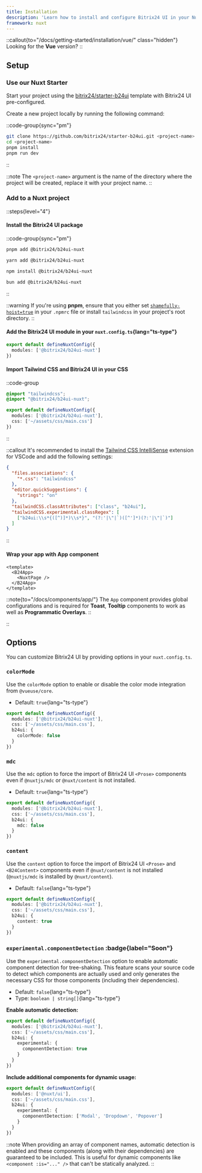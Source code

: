 ```yaml
---
title: Installation
description: 'Learn how to install and configure Bitrix24 UI in your Nuxt application.'
framework: nuxt
---
```


::callout{to="/docs/getting-started/installation/vue/" class="hidden"}
Looking for the **Vue** version?
::

## Setup

### Use our Nuxt Starter

Start your project using the [bitrix24/starter-b24ui](https://github.com/bitrix24/starter-b24ui) template with Bitrix24 UI pre-configured.

Create a new project locally by running the following command:

::code-group{sync="pm"}
```bash [Terminal]
git clone https://github.com/bitrix24/starter-b24ui.git <project-name>
cd <project-name>
pnpm install
pnpm run dev
```
::

::note
The `<project-name>` argument is the name of the directory where the project will be created, replace it with your project name.
::

### Add to a Nuxt project

::steps{level="4"}

#### Install the Bitrix24 UI package

::code-group{sync="pm"}

```bash [pnpm]
pnpm add @bitrix24/b24ui-nuxt
```

```bash [yarn]
yarn add @bitrix24/b24ui-nuxt
```

```bash [npm]
npm install @bitrix24/b24ui-nuxt
```

```bash [bun]
bun add @bitrix24/b24ui-nuxt
```

::

::warning
If you're using **pnpm**, ensure that you either set [`shamefully-hoist=true`](https://pnpm.io/npmrc#shamefully-hoist) in your `.npmrc` file or install `tailwindcss` in your project's root directory.
::

#### Add the Bitrix24 UI module in your `nuxt.config.ts`{lang="ts-type"}

```ts [nuxt.config.ts]
export default defineNuxtConfig({
  modules: ['@bitrix24/b24ui-nuxt']
})
```

#### Import Tailwind CSS and Bitrix24 UI in your CSS

::code-group

```css [app/assets/css/main.css]
@import "tailwindcss";
@import "@bitrix24/b24ui-nuxt";
```

```ts [nuxt.config.ts] {3}
export default defineNuxtConfig({
  modules: ['@bitrix24/b24ui-nuxt'],
  css: ['~/assets/css/main.css']
})
```

::

::callout
It's recommended to install the [Tailwind CSS IntelliSense](https://marketplace.visualstudio.com/items?itemName=bradlc.vscode-tailwindcss) extension for VSCode and add the following settings:

```json [.vscode/settings.json]
{
  "files.associations": {
    "*.css": "tailwindcss"
  },
  "editor.quickSuggestions": {
    "strings": "on"
  },
  "tailwindCSS.classAttributes": ["class", "b24ui"],
  "tailwindCSS.experimental.classRegex": [
    ["b24ui:\\s*{([^)]*)\\s*}", "(?:'|\"|`)([^']*)(?:'|\"|`)"]
  ]
}
```

::

#### Wrap your app with App component

```vue [app.vue]
<template>
  <B24App>
    <NuxtPage />
  </B24App>
</template>
```

::note{to="/docs/components/app/"}
The `App` component provides global configurations and is required for **Toast**, **Tooltip** components to work as well as **Programmatic Overlays**.
::

::

## Options

You can customize Bitrix24 UI by providing options in your `nuxt.config.ts`.

### `colorMode`

Use the `colorMode` option to enable or disable the color mode integration from `@vueuse/core`.

- Default: `true`{lang="ts-type"}

```ts [nuxt.config.ts]
export default defineNuxtConfig({
  modules: ['@bitrix24/b24ui-nuxt'],
  css: ['~/assets/css/main.css'],
  b24ui: {
    colorMode: false
  }
})
```

### `mdc`

Use the `mdc` option to force the import of Bitrix24 UI `<Prose>` components even if `@nuxtjs/mdc` or `@nuxt/content` is not installed.

- Default: `true`{lang="ts-type"}

```ts [nuxt.config.ts]
export default defineNuxtConfig({
  modules: ['@bitrix24/b24ui-nuxt'],
  css: ['~/assets/css/main.css'],
  b24ui: {
    mdc: false
  }
})
```

### `content`

Use the `content` option to force the import of Bitrix24 UI `<Prose>` and `<B24Content>` components even if `@nuxt/content` is not installed (`@nuxtjs/mdc` is installed by `@nuxt/content`).

- Default: `false`{lang="ts-type"}

```ts [nuxt.config.ts]
export default defineNuxtConfig({
  modules: ['@bitrix24/b24ui-nuxt'],
  css: ['~/assets/css/main.css'],
  b24ui: {
    content: true
  }
})
```

### `experimental.componentDetection` :badge{label="Soon"}

Use the `experimental.componentDetection` option to enable automatic component detection for tree-shaking. This feature scans your source code to detect which components are actually used and only generates the necessary CSS for those components (including their dependencies).

- Default: `false`{lang="ts-type"}
- Type: `boolean | string[]`{lang="ts-type"}

**Enable automatic detection:**

```ts [nuxt.config.ts]
export default defineNuxtConfig({
  modules: ['@bitrix24/b24ui-nuxt'],
  css: ['~/assets/css/main.css'],
  b24ui: {
    experimental: {
      componentDetection: true
    }
  }
})
```

**Include additional components for dynamic usage:**

```ts [nuxt.config.ts]
export default defineNuxtConfig({
  modules: ['@nuxt/ui'],
  css: ['~/assets/css/main.css'],
  b24ui: {
    experimental: {
      componentDetection: ['Modal', 'Dropdown', 'Popover']
    }
  }
})
```

::note
When providing an array of component names, automatic detection is enabled and these components (along with their dependencies) are guaranteed to be included. This is useful for dynamic components like `<component :is="..." />` that can't be statically analyzed.
::

